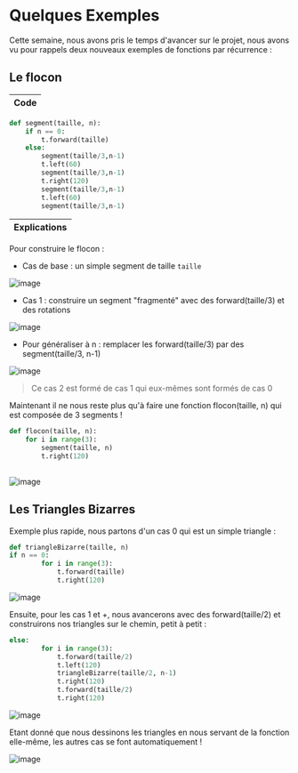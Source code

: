 # Quelques Exemples

Cette semaine, nous avons pris le temps d'avancer sur le projet, nous avons vu pour rappels deux nouveaux exemples de fonctions par récurrence :

## Le flocon

|Code|
|-|
```py 
def segment(taille, n):
    if n == 0:
        t.forward(taille)
    else:
        segment(taille/3,n-1)
        t.left(60)
        segment(taille/3,n-1)
        t.right(120)
        segment(taille/3,n-1)
        t.left(60)
        segment(taille/3,n-1)
```

|Explications|
|-|

Pour construire le flocon :

- Cas de base : un simple segment de taille `taille`

![image](https://user-images.githubusercontent.com/91781579/213266863-1bd2fd2c-5c0b-4e7b-9147-6164d85ee129.png)


- Cas 1 : construire un segment "fragmenté" avec des forward(taille/3) et des rotations

![image](https://user-images.githubusercontent.com/91781579/213267029-38229c6f-e890-45c2-b894-05cf01ca4156.png)

- Pour généraliser à n : remplacer les forward(taille/3) par des segment(taille/3, n-1)

![image](https://user-images.githubusercontent.com/91781579/213267254-31a39e4b-7dd3-4f46-970d-ffb16177e733.png)

> Ce cas 2 est formé de cas 1 qui eux-mêmes sont formés de cas 0


Maintenant il ne nous reste plus qu'à faire une fonction flocon(taille, n) qui est composée de 3 segments !

```py
def flocon(taille, n):    
    for i in range(3):
        segment(taille, n)
        t.right(120)
        
```

![image](https://user-images.githubusercontent.com/91781579/213268943-d0eda36a-4ab2-4b6e-81ca-2c0941fb96e3.png)

## Les Triangles Bizarres

Exemple plus rapide, nous partons d'un cas 0 qui est un simple triangle :

```py
def triangleBizarre(taille, n)
if n == 0:
        for i in range(3):
            t.forward(taille)
            t.right(120)
```
![image](https://user-images.githubusercontent.com/91781579/213269322-e6dea172-517d-44c3-b371-58ba0dd12424.png)

Ensuite, pour les cas 1 et +, nous avancerons avec des forward(taille/2) et construirons nos triangles sur le chemin, petit à petit :

```py
else:
        for i in range(3):
            t.forward(taille/2)
            t.left(120)
            triangleBizarre(taille/2, n-1)
            t.right(120)
            t.forward(taille/2)
            t.right(120)
```
![image](https://user-images.githubusercontent.com/91781579/213269583-ea238c28-d4c8-4f1a-8d06-bd01fd577727.png)

Etant donné que nous dessinons les triangles en nous servant de la fonction elle-même, les autres cas se font automatiquement !

![image](https://user-images.githubusercontent.com/91781579/213269809-78e2d821-47b8-46fe-999d-07e0f42d9924.png)
